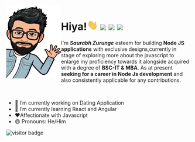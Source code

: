 <div style="float:left"> <img align="left" src="https://raw.githubusercontent.com/Rebel0504/Rebel0504/main/bitemoji2.jpeg" width="150px" height="200px" alt="bitemoji"/></div>

<h1>Hiya!<img src="https://raw.githubusercontent.com/ABSphreak/ABSphreak/master/gifs/Hi.gif" width="30px" /> 
 <a href="mailto:jetli0504@gmail.com"><img src="https://img.shields.io/badge/-Gmail-c14438?style=flat&logo=Gmail&logoColor=white" /></a>
 <a href="https://www.linkedin.com/in/saurabh-zurunge-2aaa2a131"><img src="https://img.shields.io/badge/-Saurabh%20Zurunge-0072b1?style=flat&logo=Linkedin&logoColor=white" /></a>
 <a href="https://t.me/geekJS"><img src="https://img.shields.io/badge/-@geekJS-0088CC?style=flat&logo=Telegram&logoColor=white" /></a>
</h1>
<p> I'm <b><i>Saurabh Zurunge</i></b> esteem for building <b>Node JS applications</b> with exclusive designs,currently in stage of exploring more about the javascript to enlarge my proficiency towards it alongside acquired with a degree of <b>BSC-IT & MBA</b>. As at present <b>seeking for a career in Node Js development</b> and also consistently applicable for any contributions.</p>

<br>
 
 
- 🔭 I’m currently working on Dating Application
- 🌱 I’m currently learning React and Angular 
- :heart:Affectionate with Javascript  
- 😄 Pronouns: He/Him




<img src="https://github-readme-stats.vercel.app/api?username=Rebel0504&show_icons=true&theme=gruvbox" alt="visitor badge"/>
